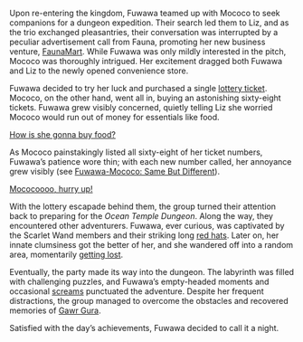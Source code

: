Upon re-entering the kingdom, Fuwawa teamed up with Mococo to seek companions for a dungeon expedition. Their search led them to Liz, and as the trio exchanged pleasantries, their conversation was interrupted by a peculiar advertisement call from Fauna, promoting her new business venture, [FaunaMart](https://www.youtube.com/live/jjCVWFJl-_o?feature=shared&t=665). While Fuwawa was only mildly interested in the pitch, Mococo was thoroughly intrigued. Her excitement dragged both Fuwawa and Liz to the newly opened convenience store.

Fuwawa decided to try her luck and purchased a single [lottery ticket](https://www.youtube.com/live/jjCVWFJl-_o?feature=shared&t=903). Mococo, on the other hand, went all in, buying an astonishing sixty-eight tickets. Fuwawa grew visibly concerned, quietly telling Liz she worried Mococo would run out of money for essentials like food.

[How is she gonna buy food?](#embed:https://www.youtube.com/live/jjCVWFJl-_o?t=967)

As Mococo painstakingly listed all sixty-eight of her ticket numbers, Fuwawa’s patience wore thin; with each new number called, her annoyance grew visibly (see [Fuwawa-Mococo: Same But Different](#edge:fuwawa-mococo)).

[Mococoooo, hurry up!](#embed:https://www.youtube.com/live/jjCVWFJl-_o?feature=shared&t=1180)

With the lottery escapade behind them, the group turned their attention back to preparing for the *Ocean Temple Dungeon*. Along the way, they encountered other adventurers. Fuwawa, ever curious, was captivated by the Scarlet Wand members and their striking long [red hats](https://www.youtube.com/live/jjCVWFJl-_o?feature=shared&t=1594). Later on, her innate clumsiness got the better of her, and she wandered off into a random area, momentarily [getting lost](https://www.youtube.com/live/jjCVWFJl-_o?feature=shared&t=2257).

Eventually, the party made its way into the dungeon. The labyrinth was filled with challenging puzzles, and Fuwawa’s empty-headed moments and occasional [screams](https://www.youtube.com/live/jjCVWFJl-_o?feature=shared&t=5170) punctuated the adventure. Despite her frequent distractions, the group managed to overcome the obstacles and recovered memories of [Gawr Gura](https://www.youtube.com/live/jjCVWFJl-_o?feature=shared&t=4848).

Satisfied with the day’s achievements, Fuwawa decided to call it a night.
